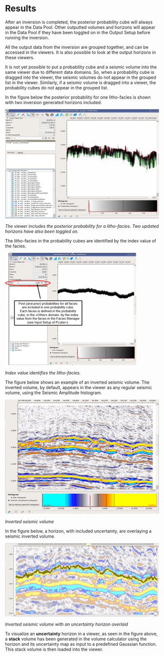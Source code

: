 # Results

After an inversion is completed, the posterior probability cube will always appear in the Data Pool. Other outputted volumes and horizons will appear in the Data Pool if they have been toggled on in the Output Setup before running the inversion.

All the output data from the inversion are grouped together, and can be accessed in the viewers. It is also possible to look at the output horizons in these viewers.

It is not yet possible to put a probability cube and a seismic volume into the same viewer due to different data domains. So, when a probability cube is dragged into the viewer, the seismic volumes do not appear in the grouped list in the viewer. Similarly, if a seismic volume is dragged into a viewer, the probability cubes do not appear in the grouped list.

In the figure below the posterior probability for one litho-facies is shown with two inversion generated horizons included.

![](../../../.gitbook/assets/092_interpretation.png)

_The viewer includes the posterior probability for a litho-facies. Two updated horizons have also been toggled on._

The litho-facies in the probability cubes are identified by the index value of the facies.

![](../../../.gitbook/assets/093_interpretation.png)

_Index value identifies the litho-facies._

The figure below shows an example of an inverted seismic volume. The inverted volume, by default, appears in the viewer as any regular seismic volume, using the Seismic Amplitude histogram.

![](../../../.gitbook/assets/094_interpretation.png)

_Inverted seismic volume_

In the figure below, a horizon, with included uncertainty, are overlaying a seismic inverted volume.

![](../../../.gitbook/assets/095_interpretation.png)

_Inverted seismic volume with an uncertainty horizon overlaid_

To visualize an **uncertainty** horizon in a viewer, as seen in the figure above, a **stack** volume has been generated in the volume calculator using the horizon and its uncertainty map as input to a predefined Gaussian function. This stack volume is then loaded into the viewer.


